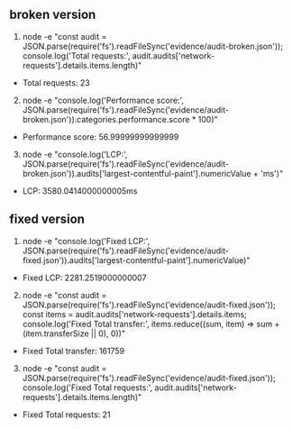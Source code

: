 ## broken version
1. node -e "const audit = JSON.parse(require('fs').readFileSync('evidence/audit-broken.json')); console.log('Total requests:', audit.audits['network-requests'].details.items.length)"
- Total requests: 23
2.  node -e "console.log('Performance score:', JSON.parse(require('fs').readFileSync('evidence/audit-broken.json')).categories.performance.score * 100)"
- Performance score: 56.99999999999999
3. node -e "console.log('LCP:', JSON.parse(require('fs').readFileSync('evidence/audit-broken.json')).audits['largest-contentful-paint'].numericValue + 'ms')"
- LCP: 3580.0414000000005ms

## fixed version
1.  node -e "console.log('Fixed LCP:', JSON.parse(require('fs').readFileSync('evidence/audit-fixed.json')).audits['largest-contentful-paint'].numericValue)"
- Fixed LCP: 2281.2519000000007
2.  node -e "const audit = JSON.parse(require('fs').readFileSync('evidence/audit-fixed.json')); const items = audit.audits['network-requests'].details.items; console.log('Fixed Total transfer:', items.reduce((sum, item) => sum + (item.transferSize || 0), 0))"
- Fixed Total transfer: 161759
3.  node -e "const audit = JSON.parse(require('fs').readFileSync('evidence/audit-fixed.json')); console.log('Fixed Total requests:', audit.audits['network-requests'].details.items.length)"
- Fixed Total requests: 21